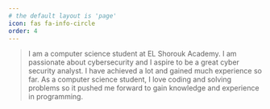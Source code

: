 ```yaml
---
# the default layout is 'page'
icon: fas fa-info-circle
order: 4
---
```


> I am a computer science student at EL Shorouk Academy. I am passionate about cybersecurity and I aspire to be a great cyber security analyst. I have achieved a lot and gained much experience so far. 
As a computer science student, I love coding and solving problems so it pushed me forward to gain knowledge and experience in programming.
